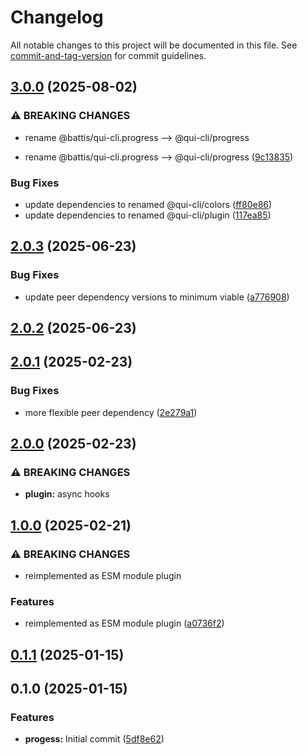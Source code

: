 # Changelog

All notable changes to this project will be documented in this file. See [commit-and-tag-version](https://github.com/absolute-version/commit-and-tag-version) for commit guidelines.

## [3.0.0](https://github.com/battis/qui-cli/compare/progress/2.0.3...progress/3.0.0) (2025-08-02)


### ⚠ BREAKING CHANGES

* rename @battis/qui-cli.progress --> @qui-cli/progress

* rename @battis/qui-cli.progress --> @qui-cli/progress ([9c13835](https://github.com/battis/qui-cli/commit/9c13835d1a11b82eadb2ff2e04fd5f2b9c2a4824))


### Bug Fixes

* update dependencies to renamed @qui-cli/colors ([ff80e86](https://github.com/battis/qui-cli/commit/ff80e8625ef98834afdf04e57bfedb1906834e2b))
* update dependencies to renamed @qui-cli/plugin ([117ea85](https://github.com/battis/qui-cli/commit/117ea85256ec69c807c5b56293546d9c350fd43f))

## [2.0.3](https://github.com/battis/qui-cli/compare/progress/2.0.2...progress/2.0.3) (2025-06-23)

### Bug Fixes

- update peer dependency versions to minimum viable ([a776908](https://github.com/battis/qui-cli/commit/a7769085adef6da665da7a67cb143af1e0bba6be))

## [2.0.2](https://github.com/battis/qui-cli/compare/progress/2.0.1...progress/2.0.2) (2025-06-23)

## [2.0.1](https://github.com/battis/qui-cli/compare/progress/2.0.0...progress/2.0.1) (2025-02-23)

### Bug Fixes

- more flexible peer dependency ([2e279a1](https://github.com/battis/qui-cli/commit/2e279a1305d4c508f66bd8376dd5b59efa2c3dbc))

## [2.0.0](https://github.com/battis/qui-cli/compare/progress/1.0.0...progress/2.0.0) (2025-02-23)

### ⚠ BREAKING CHANGES

- **plugin:** async hooks

## [1.0.0](https://github.com/battis/qui-cli/compare/progress/0.1.1...progress/1.0.0) (2025-02-21)

### ⚠ BREAKING CHANGES

- reimplemented as ESM module plugin

### Features

- reimplemented as ESM module plugin ([a0736f2](https://github.com/battis/qui-cli/commit/a0736f25a6e91373962314be0855b5a81e14b93a))

## [0.1.1](https://github.com/battis/qui-cli/compare/progress/0.1.0...progress/0.1.1) (2025-01-15)

## 0.1.0 (2025-01-15)

### Features

- **progess:** Initial commit ([5df8e62](https://github.com/battis/qui-cli/commit/5df8e62b575ebbcb13669e90c6b3916dff9d26f0))
